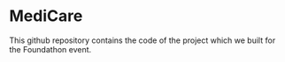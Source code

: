 # MediCare

This github repository contains the code of the project which we built for the Foundathon event.
